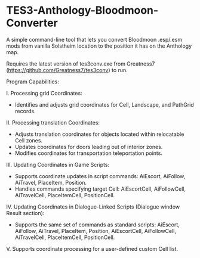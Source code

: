 # TES3-Anthology-Bloodmoon-Converter

 A simple command-line tool that lets you convert Bloodmoon .esp/.esm mods from vanilla Solstheim location to the position it has on the Anthology map.
 
 Requires the latest version of tes3conv.exe from Greatness7 (https://github.com/Greatness7/tes3conv) to run.
 
 Program Capabilities:
 
 I. Processing grid Coordinates:
 - Identifies and adjusts grid coordinates for Cell, Landscape, and PathGrid records.

 II. Processing translation Coordinates:
 - Adjusts translation coordinates for objects located within relocatable Cell zones.
 - Updates coordinates for doors leading out of interior zones.
 - Modifies coordinates for transportation teleportation points.
 
 III. Updating Coordinates in Game Scripts:
 - Supports coordinate updates in script commands: AiEscort, AiFollow, AiTravel, PlaceItem, Position.
 - Handles commands specifying target Cell: AiEscortCell, AiFollowCell, AiTravelCell, PlaceItemCell, PositionCell.
 
 IV. Updating Coordinates in Dialogue-Linked Scripts (Dialogue window Result section):
 - Supports the same set of commands as standard scripts: AiEscort, AiFollow, AiTravel, PlaceItem, Position, AiEscortCell, AiFollowCell, AiTravelCell, PlaceItemCell, PositionCell.

 V. Supports coordinate processing for a user-defined custom Cell list.
